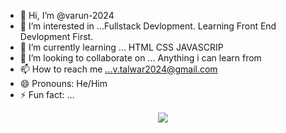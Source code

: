 - 👋 Hi, I’m @varun-2024
- 👀 I’m interested in ...Fullstack Devlopment. Learning Front End Devlopment First.
- 🌱 I’m currently learning ... HTML CSS JAVASCRIP
- 💞️ I’m looking to collaborate on ... Anything i can learn from
- 📫 How to reach me ...v.talwar2024@gmail.com
- 😄 Pronouns: He/Him
- ⚡ Fun fact: ...

<p align="center">
  <a href="https://skillicons.dev">
    <img src="https://skillicons.dev/icons?i=html,css,bootstrap, sass, tailwind,js,react,vite,nodejs,express,npm,mysql,mongodb,git,github,powershell,vscode,ps,ae,pr,cpp,linkedin,discord" />
  </a>
</p>

<!---
varun-2024/varun-2024 is a ✨ special ✨ repository because its `README.md` (this file) appears on your GitHub profile.
You can click the Preview link to take a look at your changes.
--->
